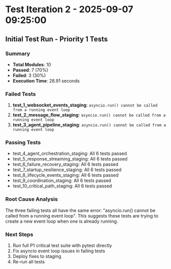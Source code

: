 # Test Iteration 2 - 2025-09-07 09:25:00

## Initial Test Run - Priority 1 Tests

### Summary
- **Total Modules**: 10
- **Passed**: 7 (70%)
- **Failed**: 3 (30%)
- **Execution Time**: 28.91 seconds

### Failed Tests
1. **test_1_websocket_events_staging**: `asyncio.run() cannot be called from a running event loop`
2. **test_2_message_flow_staging**: `asyncio.run() cannot be called from a running event loop`
3. **test_3_agent_pipeline_staging**: `asyncio.run() cannot be called from a running event loop`

### Passing Tests
- test_4_agent_orchestration_staging: All 6 tests passed
- test_5_response_streaming_staging: All 6 tests passed
- test_6_failure_recovery_staging: All 6 tests passed  
- test_7_startup_resilience_staging: All 6 tests passed
- test_8_lifecycle_events_staging: All 6 tests passed
- test_9_coordination_staging: All 6 tests passed
- test_10_critical_path_staging: All 6 tests passed

### Root Cause Analysis
The three failing tests all have the same error: "asyncio.run() cannot be called from a running event loop". This suggests these tests are trying to create a new event loop when one is already running.

### Next Steps
1. Run full P1 critical test suite with pytest directly
2. Fix asyncio event loop issues in failing tests
3. Deploy fixes to staging
4. Re-run all tests
